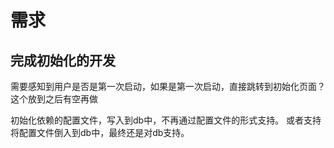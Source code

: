 # 需求

## 完成初始化的开发

需要感知到用户是否是第一次启动，如果是第一次启动，直接跳转到初始化页面？ 这个放到之后有空再做

初始化依赖的配置文件，写入到db中，不再通过配置文件的形式支持。
或者支持将配置文件倒入到db中，最终还是对db支持。


